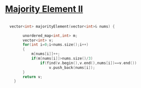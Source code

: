 <h1><a href="https://leetcode.com/problems/majority-element-ii/">Majority Element II</a></h1>

```cpp

  vector<int> majorityElement(vector<int>& nums) {
        
        unordered_map<int,int> m;
        vector<int> v;
        for(int i=0;i<nums.size();i++)
        {
            m[nums[i]]++;
            if(m[nums[i]]>nums.size()/3)
                if(find(v.begin(),v.end(),nums[i])==v.end())
                    v.push_back(nums[i]);
        }
        return v;
    }
